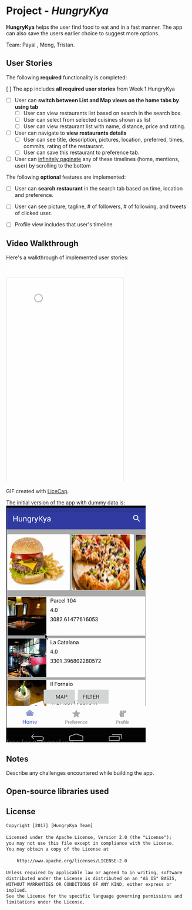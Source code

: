 # Project - *HungryKya*

**HungryKya** helps the user find food to eat and in a fast manner. The app can also save the users earlier choice to suggest more options.

Team: Payal , Meng, Tristan.

## User Stories

The following **required** functionality is completed:

 [ ] The app includes **all required user stories** from Week 1 HungryKya
* [ ] User can **switch between List and Map views on the home tabs by using tab**
  * [ ] User can view restaurants list based on search in the search box.
  * [ ] User can select from selected cuisines shown as list
  * [ ] User can view restaurant list with name, distance, price and rating.
* [ ] User can navigate to **view restaurants details**
  * [ ] User can see title, description, pictures, location, preferred, times, commits, rating of the restaurant.
  * [ ] User can save this restaurant to preference tab.
* [ ] User can [infinitely paginate](http://guides.codepath.com/android/Endless-Scrolling-with-AdapterViews-and-RecyclerView) any of these timelines (home, mentions, user) by scrolling to the bottom

The following **optional** features are implemented:

* [ ] User can **search restaurant** in the search tab based on time, location and preference.
 * [ ] User can see picture, tagline, # of followers, # of following, and tweets of clicked user.
 * [ ] Profile view includes that user's timeline


## Video Walkthrough

Here's a walkthrough of implemented user stories:

<img src='https://github.com/HungryKya/HungryKya/blob/master/screenshot/hungryKya.gif' title='Video Walkthrough' width='' alt='Video Walkthrough' />

GIF created with [LiceCap](http://www.cockos.com/licecap/).

The initial version of the app with dummy data is:
<img src='https://github.com/PayalMenon/HungryKya/blob/master/screenshot/hungryKya3.gif' title='Second Version' width='' alt='Second Version' />

## Notes

Describe any challenges encountered while building the app.

## Open-source libraries used

## License

    Copyright [2017] [HungryKya Team]

    Licensed under the Apache License, Version 2.0 (the "License");
    you may not use this file except in compliance with the License.
    You may obtain a copy of the License at

        http://www.apache.org/licenses/LICENSE-2.0

    Unless required by applicable law or agreed to in writing, software
    distributed under the License is distributed on an "AS IS" BASIS,
    WITHOUT WARRANTIES OR CONDITIONS OF ANY KIND, either express or implied.
    See the License for the specific language governing permissions and
    limitations under the License.
